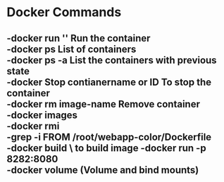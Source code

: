 # Docker Commands
-docker run  '<imagename>'  Run the container\
-docker ps      List of containers\
-docker ps -a  List the containers with previous state\
-docker Stop contianername or ID  To stop the container\
-docker rm   image-name  Remove container\
-docker images \
-docker rmi \
-grep -i FROM /root/webapp-color/Dockerfile \
-docker build \ to build image
-docker run -p 8282:8080    \
-docker volume  (Volume and bind mounts)
-




